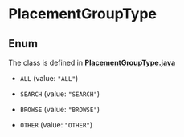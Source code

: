 

# PlacementGroupType

## Enum

The class is defined in **[PlacementGroupType.java](../../src/main/java/org/openapitools/model/PlacementGroupType.java)**


* `ALL` (value: `"ALL"`)

* `SEARCH` (value: `"SEARCH"`)

* `BROWSE` (value: `"BROWSE"`)

* `OTHER` (value: `"OTHER"`)



